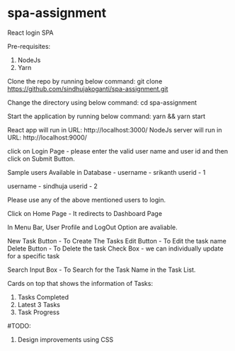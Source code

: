 # spa-assignment
React login SPA

Pre-requisites:
1. NodeJs
2. Yarn

Clone the repo by running below command:
git clone https://github.com/sindhujakoganti/spa-assignment.git

Change the directory using below command:
cd spa-assignment

Start the application by running below command:
yarn && yarn start

React app will run in URL: http://localhost:3000/
NodeJs server will run in URL: http://localhost:9000/

click on Login Page - 
please enter the valid user name and user id and then click on Submit Button.

Sample users Available in Database - 
username - srikanth 
userid - 1

username - sindhuja 
userid - 2

Please use any of the above mentioned users to login.

Click on Home Page - It redirects to Dashboard Page

In Menu Bar, User Profile and LogOut Option are avaliable.

New Task Button - To Create The Tasks 
Edit Button - To Edit the task name
Delete Button - To Delete the task
Check Box - we can individually update for a specific task

Search Input Box - To Search for the Task Name in the Task List. 

Cards on top that shows the information of Tasks:
1. Tasks Completed
2. Latest 3 Tasks
3. Task Progress

#TODO:
1. Design improvements using CSS
